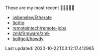 These are my most recent 🌟🌟🌟🌟🌟

* [jwbensley/Etherate](https://github.com/jwbensley/Etherate)
* [tio/tio](https://github.com/tio/tio)
* [remoteintech/remote-jobs](https://github.com/remoteintech/remote-jobs)
* [zmkfirmware/zmk](https://github.com/zmkfirmware/zmk)
* [boltgolt/howdy](https://github.com/boltgolt/howdy)

Last updated: 2020-10-22T03:12:17.412965
